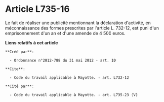 # Article L735-16

Le fait de réaliser une publicité mentionnant la déclaration d'activité, en méconnaissance des formes prescrites par
l'article L. 732-12, est puni d'un emprisonnement d'un an et d'une amende de 4 500 euros.

**Liens relatifs à cet article**

	**Créé par**:

	  - Ordonnance n°2012-788 du 31 mai 2012 - art. 10

	**Cite**:

	  - Code du travail applicable à Mayotte. - art. L732-12

	**Cité par**:

	  - Code du travail applicable à Mayotte. - art. L735-23 (V)
